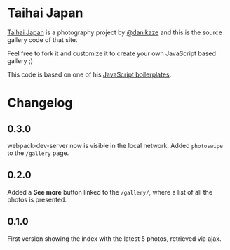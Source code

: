 # Taihai Japan

[Taihai Japan](https://taihaijapan.com) is a photography project by [@danikaze](https://twitter.com/danikaze) and this is the source gallery code of that site.

Feel free to fork it and customize it to create your own JavaScript based gallery ;)

This code is based on one of his [JavaScript boilerplates](https://github.com/danikaze/boilerplate-webpack-babel).

# Changelog

## 0.3.0
webpack-dev-server now is visible in the local network.
Added `photoswipe` to the `/gallery` page.

## 0.2.0
Added a **See more** button linked to the `/gallery/`, where a list of all the photos is presented.

## 0.1.0
First version showing the index with the latest 5 photos, retrieved via ajax.
